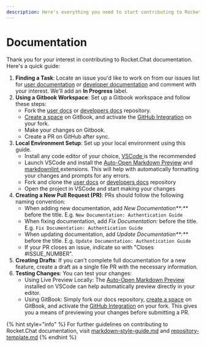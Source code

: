 ```yaml
---
description: Here's everything you need to start contributing to Rocket.Chat documentation.
---
```


# Documentation

Thank you for your interest in contributing to Rocket.Chat documentation. Here's a quick guide:

1. **Finding a Task**: Locate an issue you'd like to work on from our issues list for [user documentation](https://github.com/RocketChat/docs/issues) or [developer documentation](https://github.com/RocketChat/developer-docs/issues) and comment with your interest. We'll add an **In Progress** label.
2. **Using a Gitbook Workspace**: Set up a Gitbook workspace and follow these steps:
   * Fork the [user docs](https://github.com/RocketChat/docs) or [developers docs](https://github.com/RocketChat/developer-docs) repository.
   * [Create a space](https://docs.gitbook.com/getting-started/content-structure/what-is-a-space#create-a-spacehttps://docs.gitbook.com/getting-started/content-structure/what-is-a-space#create-a-space) on GitBook, and activate the [GitHub Integration](https://docs.gitbook.com/integrations/git-sync) on your fork.
   * Make your changes on Gitbook.
   * Create a PR on GitHub after sync.
3. **Local Environment Setup**: Set up your local environment using this guide.
   * Install any code editor of your choice, [VSCode ](https://code.visualstudio.com/)is the recommended
   * Launch VSCode and install the [Auto-Open Markdown Preview](https://marketplace.visualstudio.com/items?itemName=hnw.vscode-auto-open-markdown-preview) and [markdownlint ](https://marketplace.visualstudio.com/items?itemName=DavidAnson.vscode-markdownlint)extensions. This will help with automatically formatting your changes and prompts for any errors.
   * Fork and clone the [user docs](https://github.com/RocketChat/docs) or [developers docs](https://github.com/RocketChat/developer-docs) repository
   * Open the project in VSCode and start making your changes
4. **Creating a New Pull Request (PR)**: PRs should follow the following naming convention:
   * When adding new documentation, add _New Documentation\*\*:\*\*_ before the title. E.g. `New Documentation: Authentication Guide`
   * When fixing documentation, add _Fix Documentation:_ before the title. E.g. `Fix Documentation: Authentication Guide`
   * When updating documentation, add _Update Documentation\*\*:\*\*_ before the title. E.g. `Update Documentation: Authentication Guide`
   * If your PR closes an issue, indicate so with "Closes #ISSUE\_NUMBER".
5. **Creating Drafts**: If you can't complete full documentation for a new feature, create a draft as a single file PR with the necessary information.
6. **Testing Changes**: You can test your changes:
   * Using Live Preview Locally: The [Auto-Open Markdown Preview](https://marketplace.visualstudio.com/items?itemName=hnw.vscode-auto-open-markdown-preview) installed on VSCode can help automatically preview directly in your editor.
   * Using GitBook: Simply fork our docs repository, [create a space](https://docs.gitbook.com/getting-started/content-structure/what-is-a-space#create-a-spacehttps://docs.gitbook.com/getting-started/content-structure/what-is-a-space#create-a-space) on GitBook, and activate the [GitHub Integration](https://docs.gitbook.com/integrations/git-sync) on your fork. This gives you a means of previewing your changes before submitting a PR.

{% hint style="info" %}
For further guidelines on contributing to Rocket.Chat documentation, visit [markdown-style-guide.md](markdown-style-guide.md "mention") and [repository-template.md](repository-template.md "mention")
{% endhint %}
